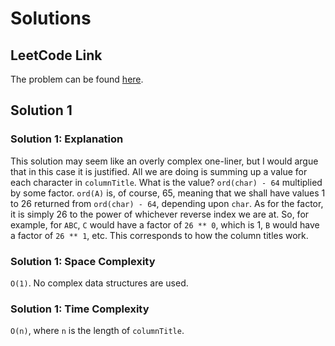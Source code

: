 # Solutions

## LeetCode Link

The problem can be found [here](https://leetcode.com/problems/excel-sheet-column-number/).

## Solution 1

### Solution 1: Explanation

This solution may seem like an overly complex one-liner, but I would
argue that in this case it is justified. All we are doing is summing up
a value for each character in `columnTitle`. What is the value?
`ord(char) - 64` multiplied by some factor. `ord(A)` is, of course,
65, meaning that we shall have values 1 to 26 returned from `ord(char) - 64`,
depending upon `char`. As for the factor, it is simply 26 to
the power of whichever reverse index we are at. So, for example, for
`ABC`, `C` would have a factor of `26 ** 0`, which is 1, `B` would have
a factor of `26 ** 1`, etc. This corresponds to how the column titles work.

### Solution 1: Space Complexity

`O(1)`. No complex data structures are used.

### Solution 1: Time Complexity

`O(n)`, where `n` is the length of `columnTitle`.
